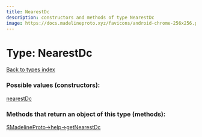 ```yaml
---
title: NearestDc
description: constructors and methods of type NearestDc
image: https://docs.madelineproto.xyz/favicons/android-chrome-256x256.png
---
```

# Type: NearestDc  
[Back to types index](index.md)



### Possible values (constructors):

[nearestDc](../constructors/nearestDc.md)  



### Methods that return an object of this type (methods):

[$MadelineProto->help->getNearestDc](../methods/help_getNearestDc.md)  



